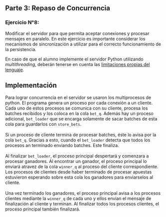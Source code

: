 ## Parte 3: Repaso de Concurrencia

### Ejercicio N°8:
Modificar el servidor para que permita aceptar conexiones y procesar mensajes en paralelo.
En este ejercicio es importante considerar los mecanismos de sincronización a utilizar para el correcto funcionamiento de la persistencia.

En caso de que el alumno implemente el servidor Python utilizando _multithreading_,  deberán tenerse en cuenta las [limitaciones propias del lenguaje](https://wiki.python.org/moin/GlobalInterpreterLock).

## Implementación
Para lograr concurrencia en el servidor se usaron los multiprocesos de python. El programa genera un proceso por cada conexión a un cliente. Cada uno de estos procesos se comunica con su cliente, procesa los batches recibidos y los coloca en la cola `bet_q`. Además hay un proceso adicional, `bet_loader` que se encarga solamente de sacar batches de esta cola para guardarlos con `store_bets`. 
<br />
<br />
Si un proceso de cliente termina de procesar batches, éste lo avisa por la cola `bet_q`. Gracias a esto, cuando el `bet_loader` detecta que todos los procesos an terminado enviando batches. Este finaliza.
<br />
<br />
Al finalizar `bet_loader`, el proceso principal despertará y comenzara a procesar ganadores. Al encontrar un ganador, el proceso principal lo enviará atravez de la cola `winner_q` al proceso del cliente correspondiente. Los procesos de clientes desde haber terminado de procesar apuestas estuvieron esperando sobre esta cola los ganadores para enviarselos al cliente.
<br />
<br />
Una vez terminado los ganadores, el proceso principal avisa a los procesos clientes mediante la `winner_q` de cada uno y ellos envian el mensaje de finalización al cliente y terminan. Al finalizar todos los procesos clientes, el proceso principal también finalizará.

